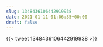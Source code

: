 ```yaml
---
slug: 1348436106442919938
date: 2021-01-11 01:06:35+00:00
draft: false
---
```


{{< tweet 1348436106442919938 >}}
